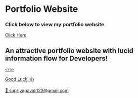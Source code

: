 # Portfolio Website

### Click below to view my portfolio website
[Click Here](https://sup-projects.github.io/)

## An attractive portfolio website with lucid information flow for Developers!


<p align="center"> 
  <kbd>
  	<a href="https://sup-projects.github.io/" target="_blank">
		
	</a>
  </kbd>
</p>

Good Luck! :+1: 

:e-mail: supriyagavali123@gmail.com
